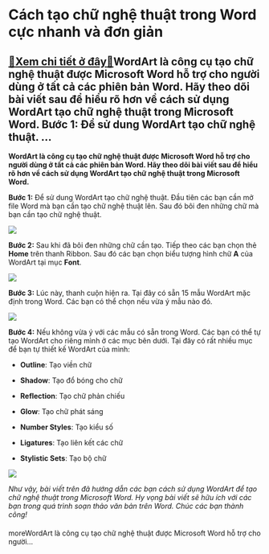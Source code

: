 Cách tạo chữ nghệ thuật trong Word cực nhanh và đơn giản
========================================================

[:gift:Xem chi tiết ở đây:gift:](https://hddtvn.com/cach-tao-chu-nghe-thuat-trong-word-cuc-nhanh-va-don-gian/)WordArt là công cụ tạo chữ nghệ thuật được Microsoft Word hỗ trợ cho người dùng ở tất cả các phiên bản Word. Hãy theo dõi bài viết sau để hiểu rõ hơn về cách sử dụng WordArt tạo chữ nghệ thuật trong Microsoft Word. Bước 1: Để sử dung WordArt tạo chữ nghệ thuật. …
-----------------------------------------------------------------------------------------------------------------------------------------------------------------------------------------------------------------------------------------------------------------------

**WordArt là công cụ tạo chữ nghệ thuật được Microsoft Word hỗ trợ cho người dùng ở tất cả các phiên bản Word. Hãy theo dõi bài viết sau để hiểu rõ hơn về cách sử dụng WordArt tạo chữ nghệ thuật trong Microsoft Word.**


**Bước 1:** Để sử dung WordArt tạo chữ nghệ thuật. Đầu tiên các bạn cần mở file Word mà bạn cần tạo chữ nghệ thuật lên. Sau đó bôi đen những chữ mà bạn cần tạo chữ nghệ thuật.


![](https://hddtvn.com/wp-content/uploads/2021/01/lz7pclr.png)


**Bước 2:** Sau khi đã bôi đen những chữ cần tạo. Tiếp theo các bạn chọn thẻ **Home** trên thanh Ribbon. Sau đó các bạn chọn biểu tượng hình chữ **A** của WordArt tại mục **Font**.


![](https://hddtvn.com/wp-content/uploads/2021/01/HWF2Bpr.png)


**Bước 3:** Lúc này, thanh cuộn hiện ra. Tại đây có sẵn 15 mẫu WordArt mặc định trong Word. Các bạn có thể chọn nếu vừa ý mẫu nào đó.


![](https://hddtvn.com/wp-content/uploads/2021/01/geOz4XS.png)


**Bước 4:** Nếu không vừa ý với các mẫu có sẵn trong Word. Các bạn có thể tự tạo WordArt cho riêng mình ở các mục bên dưới. Tại đây có rất nhiều mục để bạn tự thiết kế WordArt của mình:




* **Outline**: Tạo viền chữ

* **Shadow**: Tạo đổ bóng cho chữ

* **Reflection**: Tạo chữ phản chiếu

* **Glow**: Tạo chữ phát sáng

* **Number Styles**: Tạo kiểu số

* **Ligatures**: Tạo liên kết các chữ

* **Stylistic Sets**: Tạo bộ chữ



![](https://hddtvn.com/wp-content/uploads/2021/01/ImivuVa.png)


*Như vậy, bài viết trên đã hướng dẫn các bạn cách sử dụng WordArt để tạo chữ nghệ thuật trong Microsoft Word. Hy vọng bài viết sẽ hữu ích với các bạn trong quá trình soạn thảo văn bản trên Word. Chúc các bạn thành công!*


#### 


moreWordArt là công cụ tạo chữ nghệ thuật được Microsoft Word hỗ trợ cho người…

